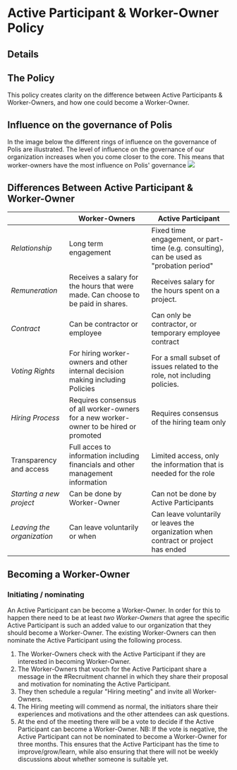 

# Active Participant & Worker-Owner Policy 
## Details



## The Policy 
This policy creates clarity on the difference between Active Participants & Worker-Owners, and how one could become a Worker-Owner. 
## Influence on the governance of Polis 
In the image below the different rings of influence on the governance of Polis are illustrated. The level of influence on the governance of our organization increases when you come closer to the core. This means that worker-owners have the most influence on Polis' governance 
**![](https://lh5.googleusercontent.com/yt5f8ZN-K7T5zn9HeqlXgMce65soAjlhXxzA0MLCJSTvekJBrUarIMF5a3BLCCoRxxhCrS1ds9skxlJbGaMPFb9EZ18gt9Vsvnm5gG7eDaSF02MQLxhoKSt5FH0zGQl8ZzLDMNpZKHE)**

## Differences Between Active Participant & Worker-Owner

|  |Worker-Owners | Active Participant|
|--|----------------------------------|---| 
| *Relationship* | Long term engagement | Fixed time engagement, or part-time (e.g. consulting), can be used as "probation period"                              |
| *Remuneration*  |  Receives a salary for the hours that were made. Can choose to be paid in shares.  |  Receives salary for the hours spent on a project. 
|*Contract* | Can be contractor or employee| Can only be contractor, or temporary employee contract
| *Voting Rights* |  For hiring worker-owners and other internal decision making including Policies | For a small subset of issues related to the role, not including policies.                                 |
| *Hiring Process*| Requires consensus of all worker-owners for a new worker-owner to be hired or promoted | Requires consensus of the hiring team only 
Transparency and access | Full acces to information including  financials and other management information                           |Limited access, only the information that is needed for the role 
| *Starting a new project* | Can be done by Worker-Owner | Can not be done by Active Participants                             |
| *Leaving the organization* | Can leave voluntarily or when     | Can leave voluntarily or leaves the organization when contract or project has ended



## Becoming a Worker-Owner
### Initiating / nominating  
An Active Participant can be become a Worker-Owner. In order for this to happen there need to be at least *two Worker-Owners* that agree the specific Active Participant is such an added value to our organization that they should become a Worker-Owner. The existing Worker-Owners can then nominate the Active Participant using the following process. 
1. The Worker-Owners check with the Active Participant if they are interested in becoming Worker-Owner. 
2. The Worker-Owners that vouch for the Active Participant share a message in the #Recruitment channel in which they share their proposal and motivation for nominating the Active Participant. 
3. They then schedule a regular "Hiring meeting" and invite all Worker-Owners. 
4. The Hiring meeting will commend as normal, the initiators share their experiences and motivations and the other attendees can ask questions.
5. At the end of the meeting there will be a vote to decide if the Active Participant can become a Worker-Owner. 
NB:  If the vote is negative, the Active Participant can not be nominated to become a Worker-Owner for three months. This ensures that the Active Participant has the time to improve/grow/learn, while also ensuring that there will not be weekly discussions about whether someone is suitable yet. 

